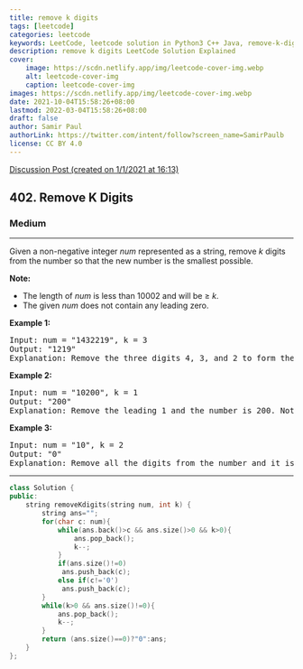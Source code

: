 ```yaml
---
title: remove k digits
tags: [leetcode]
categories: leetcode
keywords: LeetCode, leetcode solution in Python3 C++ Java, remove-k-digits solution
description: remove k digits LeetCode Solution Explained
cover:
    image: https://scdn.netlify.app/img/leetcode-cover-img.webp
    alt: leetcode-cover-img
    caption: leetcode-cover-img
images: https://scdn.netlify.app/img/leetcode-cover-img.webp
date: 2021-10-04T15:58:26+08:00
lastmod: 2022-03-04T15:58:26+08:00
draft: false
author: Samir Paul
authorLink: https://twitter.com/intent/follow?screen_name=SamirPaulb
license: CC BY 4.0
---
```



[Discussion Post (created on 1/1/2021 at 16:13)](https://leetcode.com/problems/remove-k-digits/discuss/1044925/Simple-C%2B%2B-or-Using-string-as-stack)  
<h2>402. Remove K Digits</h2><h3>Medium</h3><hr><div><p>Given a non-negative integer <i>num</i> represented as a string, remove <i>k</i> digits from the number so that the new number is the smallest possible.
</p>

<p><b>Note:</b><br>
</p><ul>
<li>The length of <i>num</i> is less than 10002 and will be ≥ <i>k</i>.</li>
<li>The given <i>num</i> does not contain any leading zero.</li>
</ul>

<p></p>

<p><b>Example 1:</b>
</p><pre>Input: num = "1432219", k = 3
Output: "1219"
Explanation: Remove the three digits 4, 3, and 2 to form the new number 1219 which is the smallest.
</pre>
<p></p>

<p><b>Example 2:</b>
</p><pre>Input: num = "10200", k = 1
Output: "200"
Explanation: Remove the leading 1 and the number is 200. Note that the output must not contain leading zeroes.
</pre>
<p></p>

<p><b>Example 3:</b>
</p><pre>Input: num = "10", k = 2
Output: "0"
Explanation: Remove all the digits from the number and it is left with nothing which is 0.
</pre>
<p></p></div>

---




```cpp
class Solution {
public:
    string removeKdigits(string num, int k) {
        string ans="";
        for(char c: num){
            while(ans.back()>c && ans.size()>0 && k>0){
                ans.pop_back();
                k--;
            }
            if(ans.size()!=0)
             ans.push_back(c);
            else if(c!='0')
             ans.push_back(c);
        }
        while(k>0 && ans.size()!=0){
            ans.pop_back();
            k--;
        }
        return (ans.size()==0)?"0":ans;
    }
};
```
